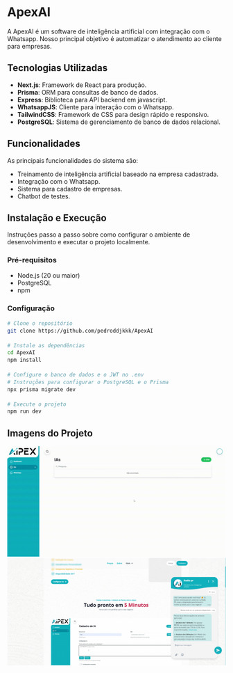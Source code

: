 # ApexAI 

A ApexAI é um software de inteligência artificial com integração com o Whatsapp. Nosso principal objetivo é automatizar o atendimento ao cliente para empresas.

## Tecnologias Utilizadas

- **Next.js**: Framework de React para produção.
- **Prisma**: ORM para consultas de banco de dados.
- **Express**: Biblioteca para API backend em javascript.
- **WhatsappJS**: Cliente para interação com o Whatsapp.
- **TailwindCSS**: Framework de CSS para design rápido e responsivo.
- **PostgreSQL**: Sistema de gerenciamento de banco de dados relacional.

## Funcionalidades

As principais funcionalidades do sistema são:

- Treinamento de inteligência artificial baseado na empresa cadastrada.
- Integração com o Whatsapp.
- Sistema para cadastro de empresas.
- Chatbot de testes.

## Instalação e Execução

Instruções passo a passo sobre como configurar o ambiente de desenvolvimento e executar o projeto localmente.

### Pré-requisitos

- Node.js (20 ou maior)
- PostgreSQL
- npm

### Configuração

```bash
# Clone o repositório
git clone https://github.com/pedroddjkkk/ApexAI

# Instale as dependências
cd ApexAI
npm install

# Configure o banco de dados e o JWT no .env
# Instruções para configurar o PostgreSQL e o Prisma
npx prisma migrate dev

# Execute o projeto
npm run dev
```


## Imagens do Projeto

![](/public/video/denovosaporra.gif)
![Tela Inicial](/public/image.png)
